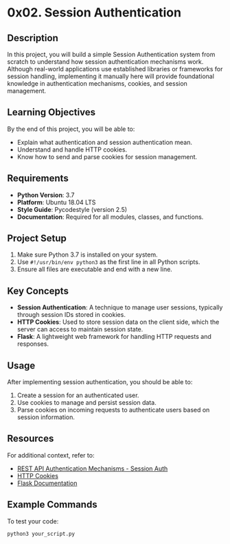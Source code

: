 # 0x02. Session Authentication

## Description
In this project, you will build a simple Session Authentication system from scratch to understand how session authentication mechanisms work. Although real-world applications use established libraries or frameworks for session handling, implementing it manually here will provide foundational knowledge in authentication mechanisms, cookies, and session management.

## Learning Objectives
By the end of this project, you will be able to:
- Explain what authentication and session authentication mean.
- Understand and handle HTTP cookies.
- Know how to send and parse cookies for session management.

## Requirements
- **Python Version**: 3.7
- **Platform**: Ubuntu 18.04 LTS
- **Style Guide**: Pycodestyle (version 2.5)
- **Documentation**: Required for all modules, classes, and functions.

## Project Setup
1. Make sure Python 3.7 is installed on your system.
2. Use `#!/usr/bin/env python3` as the first line in all Python scripts.
3. Ensure all files are executable and end with a new line.

## Key Concepts
- **Session Authentication**: A technique to manage user sessions, typically through session IDs stored in cookies.
- **HTTP Cookies**: Used to store session data on the client side, which the server can access to maintain session state.
- **Flask**: A lightweight web framework for handling HTTP requests and responses.

## Usage
After implementing session authentication, you should be able to:
1. Create a session for an authenticated user.
2. Use cookies to manage and persist session data.
3. Parse cookies on incoming requests to authenticate users based on session information.

## Resources
For additional context, refer to:
- [REST API Authentication Mechanisms - Session Auth](https://www.example.com)
- [HTTP Cookies](https://developer.mozilla.org/en-US/docs/Web/HTTP/Cookies)
- [Flask Documentation](https://flask.palletsprojects.com/)

## Example Commands
To test your code:
```bash
python3 your_script.py
```
